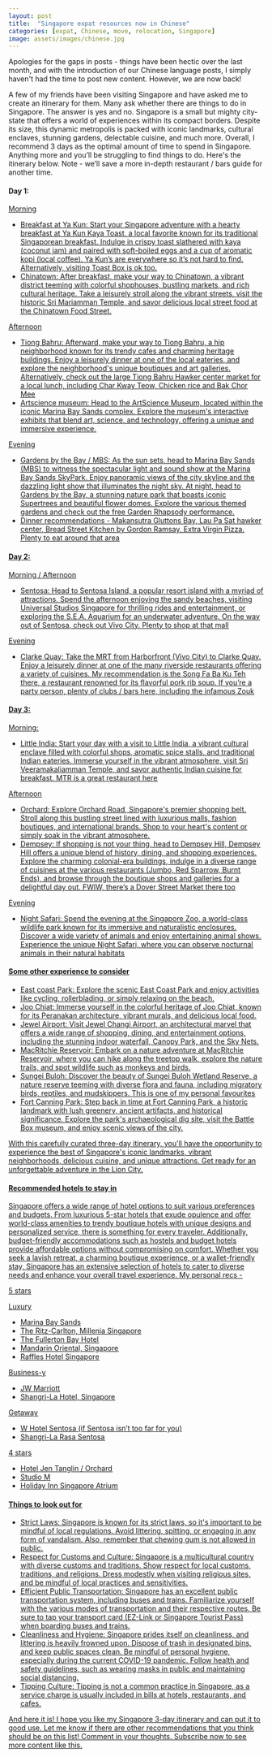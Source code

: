 ```yaml
---
layout: post
title:  "Singapore expat resources now in Chinese"
categories: [expat, Chinese, move, relocation, Singapore]
image: assets/images/chinese.jpg
---
```


Apologies for the gaps in posts - things have been hectic over the last month, and with the introduction of our Chinese language posts, I simply haven't had the time to post new content. However, we are now back!

A few of my friends have been visiting Singapore and have asked me to create an itinerary for them. Many ask whether there are things to do in Singapore. The answer is yes and no. Singapore is a small but mighty city-state that offers a world of experiences within its compact borders. Despite its size, this dynamic metropolis is packed with iconic landmarks, cultural enclaves, stunning gardens, delectable cuisine, and much more. Overall, I recommend 3 days as the optimal amount of time to spend in Singapore. Anything more and you’ll be struggling to find things to do. Here's the itinerary below. Note - we’ll save a more in-depth restaurant / bars guide for another time.

#### Day 1:

<u>Morning<u>
+ Breakfast at Ya Kun: Start your Singapore adventure with a hearty breakfast at Ya Kun Kaya Toast, a local favorite known for its traditional Singaporean breakfast. Indulge in crispy toast slathered with kaya (coconut jam) and paired with soft-boiled eggs and a cup of aromatic kopi (local coffee). Ya Kun’s are everywhere so it’s not hard to find. Alternatively, visiting Toast Box is ok too.
+ Chinatown: After breakfast, make your way to Chinatown, a vibrant district teeming with colorful shophouses, bustling markets, and rich cultural heritage. Take a leisurely stroll along the vibrant streets, visit the historic Sri Mariamman Temple, and savor delicious local street food at the Chinatown Food Street.

<u>Afternoon<u>
+ Tiong Bahru: Afterward, make your way to Tiong Bahru, a hip neighborhood known for its trendy cafes and charming heritage buildings. Enjoy a leisurely dinner at one of the local eateries, and explore the neighborhood's unique boutiques and art galleries. Alternatively, check out the large Tiong Bahru Hawker center market for a local lunch, including Char Kway Teow, Chicken rice and Bak Chor Mee
+ Artscience museum: Head to the ArtScience Museum, located within the iconic Marina Bay Sands complex. Explore the museum's interactive exhibits that blend art, science, and technology, offering a unique and immersive experience.

<u>Evening<u>
+ Gardens by the Bay / MBS: As the sun sets, head to Marina Bay Sands (MBS) to witness the spectacular light and sound show at the Marina Bay Sands SkyPark. Enjoy panoramic views of the city skyline and the dazzling light show that illuminates the night sky. At night, head to Gardens by the Bay, a stunning nature park that boasts iconic Supertrees and beautiful flower domes. Explore the various themed gardens and check out the free Garden Rhapsody performance.
+ Dinner recommendations - Makansutra Gluttons Bay, Lau Pa Sat hawker center, Bread Street Kitchen by Gordon Ramsay, Extra Virgin Pizza. Plenty to eat around that area

#### Day 2:

<u>Morning / Afternoon<u>
+ Sentosa: Head to Sentosa Island, a popular resort island with a myriad of attractions. Spend the afternoon enjoying the sandy beaches, visiting Universal Studios Singapore for thrilling rides and entertainment, or exploring the S.E.A. Aquarium for an underwater adventure. On the way out of Sentosa, check out Vivo City. Plenty to shop at that mall

<u>Evening<u>
+ Clarke Quay: Take the MRT from Harborfront (Vivo City) to Clarke Quay. Enjoy a leisurely dinner at one of the many riverside restaurants offering a variety of cuisines. My recommendation is the Song Fa Ba Ku Teh there, a restaurant renowned for its flavorful pork rib soup. If you’re a party person, plenty of clubs / bars here, including the infamous Zouk

#### Day 3:

<u>Morning:<u>
+ Little India: Start your day with a visit to Little India, a vibrant cultural enclave filled with colorful shops, aromatic spice stalls, and traditional Indian eateries. Immerse yourself in the vibrant atmosphere, visit Sri Veeramakaliamman Temple, and savor authentic Indian cuisine for breakfast. MTR is a great restaurant here

<u>Afternoon<u>
+ Orchard: Explore Orchard Road, Singapore's premier shopping belt. Stroll along this bustling street lined with luxurious malls, fashion boutiques, and international brands. Shop to your heart's content or simply soak in the vibrant atmosphere. 
+ Dempsey: If shopping is not your thing, head to Dempsey Hill, Dempsey Hill offers a unique blend of history, dining, and shopping experiences. Explore the charming colonial-era buildings, indulge in a diverse range of cuisines at the various restaurants (Jumbo, Red Sparrow, Burnt Ends), and browse through the boutique shops and galleries for a delightful day out. FWIW, there’s a Dover Street Market there too

<u>Evening<u>
+ Night Safari: Spend the evening at the Singapore Zoo, a world-class wildlife park known for its immersive and naturalistic enclosures. Discover a wide variety of animals and enjoy entertaining animal shows. Experience the unique Night Safari, where you can observe nocturnal animals in their natural habitats

#### Some other experience to consider
+ East coast Park: Explore the scenic East Coast Park and enjoy activities like cycling, rollerblading, or simply relaxing on the beach.
+ Joo Chiat: Immerse yourself in the colorful heritage of Joo Chiat, known for its Peranakan architecture, vibrant murals, and delicious local food.
+ Jewel Airport: Visit Jewel Changi Airport, an architectural marvel that offers a wide range of shopping, dining, and entertainment options, including the stunning indoor waterfall, Canopy Park, and the Sky Nets.
+ MacRitchie Reservoir: Embark on a nature adventure at MacRitchie Reservoir, where you can hike along the treetop walk, explore the nature trails, and spot wildlife such as monkeys and birds.
+ Sungei Buloh: Discover the beauty of Sungei Buloh Wetland Reserve, a nature reserve teeming with diverse flora and fauna, including migratory birds, reptiles, and mudskippers. This is one of my personal favourites
+ Fort Canning Park: Step back in time at Fort Canning Park, a historic landmark with lush greenery, ancient artifacts, and historical significance. Explore the park's archaeological dig site, visit the Battle Box museum, and enjoy scenic views of the city.

With this carefully curated three-day itinerary, you'll have the opportunity to experience the best of Singapore's iconic landmarks, vibrant neighborhoods, delicious cuisine, and unique attractions. Get ready for an unforgettable adventure in the Lion City.

#### Recommended hotels to stay in

Singapore offers a wide range of hotel options to suit various preferences and budgets. From luxurious 5-star hotels that exude opulence and offer world-class amenities to trendy boutique hotels with unique designs and personalized service, there is something for every traveler. Additionally, budget-friendly accommodations such as hostels and budget hotels provide affordable options without compromising on comfort. Whether you seek a lavish retreat, a charming boutique experience, or a wallet-friendly stay, Singapore has an extensive selection of hotels to cater to diverse needs and enhance your overall travel experience. My personal recs - 

<u>5 stars<u>

Luxury
+ Marina Bay Sands
+ The Ritz-Carlton, Millenia Singapore
+ The Fullerton Bay Hotel
+ Mandarin Oriental, Singapore
+ Raffles Hotel Singapore

Business-y
+ JW Marriott
+ Shangri-La Hotel, Singapore

Getaway
+ W Hotel Sentosa (if Sentosa isn’t too far for you)
+ Shangri-La Rasa Sentosa

<u>4 stars<u>
+ Hotel Jen Tanglin / Orchard
+ Studio M
+ Holiday Inn Singapore Atrium

#### Things to look out for

+ Strict Laws: Singapore is known for its strict laws, so it's important to be mindful of local regulations. Avoid littering, spitting, or engaging in any form of vandalism. Also, remember that chewing gum is not allowed in public.
+ Respect for Customs and Culture: Singapore is a multicultural country with diverse customs and traditions. Show respect for local customs, traditions, and religions. Dress modestly when visiting religious sites, and be mindful of local practices and sensitivities.
+ Efficient Public Transportation: Singapore has an excellent public transportation system, including buses and trains. Familiarize yourself with the various modes of transportation and their respective routes. Be sure to tap your transport card (EZ-Link or Singapore Tourist Pass) when boarding buses and trains.
+ Cleanliness and Hygiene: Singapore prides itself on cleanliness, and littering is heavily frowned upon. Dispose of trash in designated bins, and keep public spaces clean. Be mindful of personal hygiene, especially during the current COVID-19 pandemic. Follow health and safety guidelines, such as wearing masks in public and maintaining social distancing.
+ Tipping Culture: Tipping is not a common practice in Singapore, as a service charge is usually included in bills at hotels, restaurants, and cafes. 

And here it is! I hope you like my Singapore 3-day itinerary and can put it to good use. Let me know if there are other recommendations that you think should be on this list! Comment in your thoughts. Subscribe now to see more content like this.


